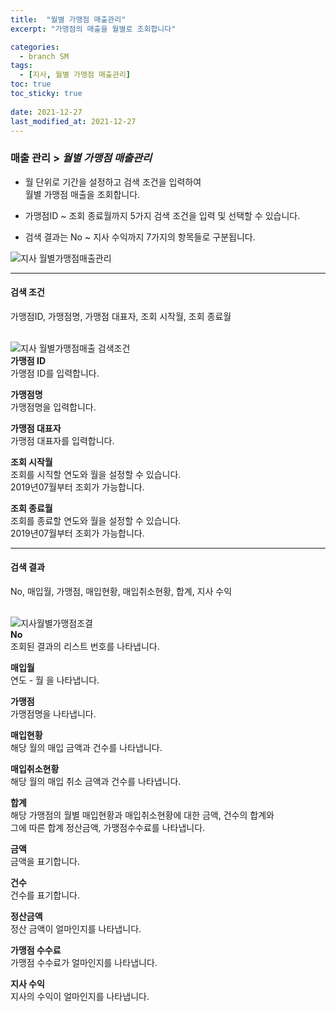 ```yaml
---
title:  "월별 가맹점 매출관리"
excerpt: "가맹점의 매출을 월별로 조회합니다"

categories:
  - branch SM
tags:
  - [지사, 월별 가맹점 매출관리]
toc: true
toc_sticky: true
 
date: 2021-12-27
last_modified_at: 2021-12-27
---
```

### 매출 관리 > *월별 가맹점 매출관리*
- 월 단위로 기간을 설정하고 검색 조건을 입력하여<br>월별 가맹점 매출을 조회합니다.

- 가맹점ID ~ 조회 종료월까지 5가지 검색 조건을 입력 및 선택할 수 있습니다.

- 검색 결과는 No ~ 지사 수익까지 7가지의 항목들로 구분됩니다.

![지사 월별가맹점매출관리](https://user-images.githubusercontent.com/95394003/147456192-d034ee54-c4d4-4b3d-9a22-cd36ae3ff947.jpeg)
<br>

---

#### 검색 조건
가맹점ID, 가맹점명, 가맹점 대표자, 조회 시작월, 조회 종료월<br>
<br>

![지사 월별가맹점매출 검색조건](https://user-images.githubusercontent.com/95394003/147456273-fffa6b01-307b-45fb-b590-a8ce2b9af851.jpeg)<br>
**가맹점 ID**<br>
가맹점 ID를 입력합니다.

**가맹점명**<br>
가맹점명을 입력합니다.

**가맹점 대표자**<br>
가맹점 대표자를 입력합니다.

**조회 시작월**<br>
조회를 시직할 연도와 월을 설정할 수 있습니다.<br>2019년07월부터 조회가 가능합니다.

**조회 종료월**<br>
조회를 종료할 연도와 월을 설정할 수 있습니다.<br>2019년07월부터 조회가 가능합니다.
<br>

---

#### 검색 결과
No, 매입월, 가맹점, 매입현황, 매입취소현황, 합계, 지사 수익<br>
<br>

![지사월별가맹점조결](https://user-images.githubusercontent.com/95394003/147456454-41f8c253-ba48-42d8-b89c-dcfb9747bc5e.jpeg)<br>
**No**<br>
조회된 결과의 리스트 번호를 나타냅니다.

**매입월**<br>
연도 - 월 을 나타냅니다.

**가맹점**<br>
가맹점명을 나타냅니다.

**매입현황**<br>
해당 월의 매입 금액과 건수를 나타냅니다.

**매입취소현황**<br>
해당 월의 매입 취소 금액과 건수를 나타냅니다.

**합계**<br>
해당 가맹점의 월별 매입현황과 매입취소현황에 대한 금액, 건수의 합계와<br>그에 따른 합계 정산금액, 가맹점수수료를 나타냅니다.

**금액**<br>
금액을 표기합니다.

**건수**<br>
건수를 표기합니다.

**정산금액**<br>
정산 금액이 얼마인지를 나타냅니다.

**가맹점 수수료**<br>
가맹점 수수료가 얼마인지를 나타냅니다.

**지사 수익**<br>
지사의 수익이 얼마인지를 나타냅니다.